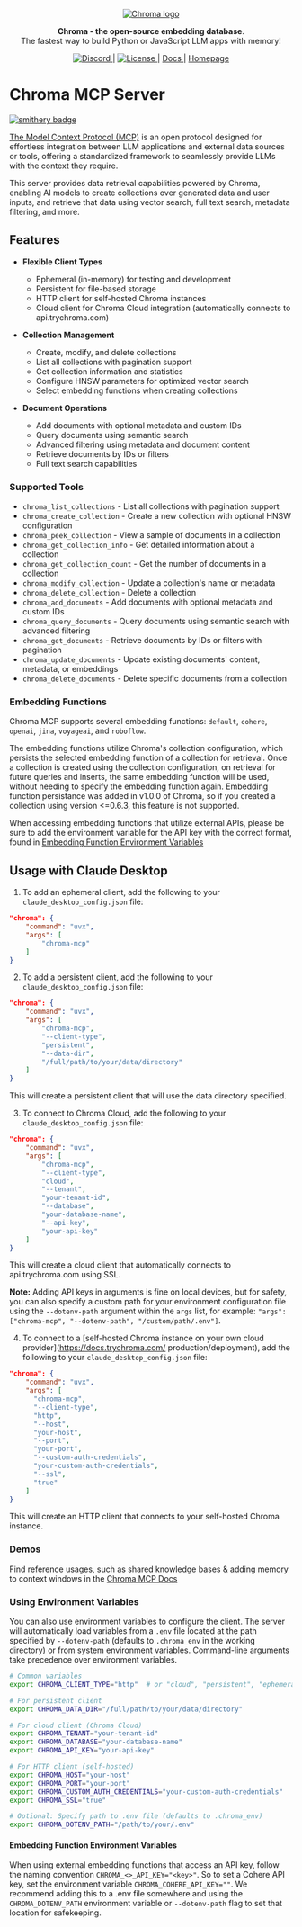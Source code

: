 <p align="center">
  <a href="https://trychroma.com"><img src="https://user-images.githubusercontent.com/891664/227103090-6624bf7d-9524-4e05-9d2c-c28d5d451481.png" alt="Chroma logo"></a>
</p>

<p align="center">
    <b>Chroma - the open-source embedding database</b>. <br />
    The fastest way to build Python or JavaScript LLM apps with memory!
</p>

<p align="center">
  <a href="https://discord.gg/MMeYNTmh3x" target="_blank">
      <img src="https://img.shields.io/discord/1073293645303795742?cacheSeconds=3600" alt="Discord">
  </a> |
  <a href="https://github.com/chroma-core/chroma/blob/master/LICENSE" target="_blank">
      <img src="https://img.shields.io/static/v1?label=license&message=Apache 2.0&color=white" alt="License">
  </a> |
  <a href="https://docs.trychroma.com/" target="_blank">
      Docs
  </a> |
  <a href="https://www.trychroma.com/" target="_blank">
      Homepage
  </a>
</p>

# Chroma MCP Server

[![smithery badge](https://smithery.ai/badge/@chroma-core/chroma-mcp)](https://smithery.ai/server/@chroma-core/chroma-mcp)

[The Model Context Protocol (MCP)](https://modelcontextprotocol.io/introduction) is an open protocol designed for effortless integration between LLM applications and external data sources or tools, offering a standardized framework to seamlessly provide LLMs with the context they require.

This server provides data retrieval capabilities powered by Chroma, enabling AI models to create collections over generated data and user inputs, and retrieve that data using vector search, full text search, metadata filtering, and more.

## Features

- **Flexible Client Types**
  - Ephemeral (in-memory) for testing and development
  - Persistent for file-based storage
  - HTTP client for self-hosted Chroma instances
  - Cloud client for Chroma Cloud integration (automatically connects to api.trychroma.com)

- **Collection Management**
  - Create, modify, and delete collections
  - List all collections with pagination support
  - Get collection information and statistics
  - Configure HNSW parameters for optimized vector search
  - Select embedding functions when creating collections

- **Document Operations**
  - Add documents with optional metadata and custom IDs
  - Query documents using semantic search
  - Advanced filtering using metadata and document content
  - Retrieve documents by IDs or filters
  - Full text search capabilities

### Supported Tools

- `chroma_list_collections` - List all collections with pagination support
- `chroma_create_collection` - Create a new collection with optional HNSW configuration
- `chroma_peek_collection` - View a sample of documents in a collection
- `chroma_get_collection_info` - Get detailed information about a collection
- `chroma_get_collection_count` - Get the number of documents in a collection
- `chroma_modify_collection` - Update a collection's name or metadata
- `chroma_delete_collection` - Delete a collection
- `chroma_add_documents` - Add documents with optional metadata and custom IDs
- `chroma_query_documents` - Query documents using semantic search with advanced filtering
- `chroma_get_documents` - Retrieve documents by IDs or filters with pagination
- `chroma_update_documents` - Update existing documents' content, metadata, or embeddings
- `chroma_delete_documents` - Delete specific documents from a collection

### Embedding Functions
Chroma MCP supports several embedding functions: `default`, `cohere`, `openai`, `jina`, `voyageai`, and `roboflow`.

The embedding functions utilize Chroma's collection configuration, which persists the selected embedding function of a collection for retrieval. Once a collection is created using the collection configuration, on retrieval for future queries and inserts, the same embedding function will be used, without needing to specify the embedding function again. Embedding function persistance was added in v1.0.0 of Chroma, so if you created a collection using version <=0.6.3, this feature is not supported.

When accessing embedding functions that utilize external APIs, please be sure to add the environment variable for the API key with the correct format, found in [Embedding Function Environment Variables](#embedding-function-environment-variables)

## Usage with Claude Desktop

1. To add an ephemeral client, add the following to your `claude_desktop_config.json` file:

```json
"chroma": {
    "command": "uvx",
    "args": [
        "chroma-mcp"
    ]
}
```

2. To add a persistent client, add the following to your `claude_desktop_config.json` file:

```json
"chroma": {
    "command": "uvx",
    "args": [
        "chroma-mcp",
        "--client-type",
        "persistent",
        "--data-dir",
        "/full/path/to/your/data/directory"
    ]
}
```

This will create a persistent client that will use the data directory specified.

3. To connect to Chroma Cloud, add the following to your `claude_desktop_config.json` file:

```json
"chroma": {
    "command": "uvx",
    "args": [
        "chroma-mcp",
        "--client-type",
        "cloud",
        "--tenant",
        "your-tenant-id",
        "--database",
        "your-database-name",
        "--api-key",
        "your-api-key"
    ]
}
```

This will create a cloud client that automatically connects to api.trychroma.com using SSL.

**Note:** Adding API keys in arguments is fine on local devices, but for safety, you can also specify a custom path for your environment configuration file using the `--dotenv-path` argument within the `args` list, for example: `"args": ["chroma-mcp", "--dotenv-path", "/custom/path/.env"]`.

4. To connect to a [self-hosted Chroma instance on your own cloud provider](https://docs.trychroma.com/
production/deployment), add the following to your `claude_desktop_config.json` file:

```json
"chroma": {
    "command": "uvx",
    "args": [
      "chroma-mcp", 
      "--client-type", 
      "http", 
      "--host", 
      "your-host", 
      "--port", 
      "your-port", 
      "--custom-auth-credentials",
      "your-custom-auth-credentials",
      "--ssl",
      "true"
    ]
}
```

This will create an HTTP client that connects to your self-hosted Chroma instance.

### Demos

Find reference usages, such as shared knowledge bases & adding memory to context windows in the [Chroma MCP Docs](https://docs.trychroma.com/integrations/frameworks/anthropic-mcp#using-chroma-with-claude)

### Using Environment Variables

You can also use environment variables to configure the client. The server will automatically load variables from a `.env` file located at the path specified by `--dotenv-path` (defaults to `.chroma_env` in the working directory) or from system environment variables. Command-line arguments take precedence over environment variables.

```bash
# Common variables
export CHROMA_CLIENT_TYPE="http"  # or "cloud", "persistent", "ephemeral"

# For persistent client
export CHROMA_DATA_DIR="/full/path/to/your/data/directory"

# For cloud client (Chroma Cloud)
export CHROMA_TENANT="your-tenant-id"
export CHROMA_DATABASE="your-database-name"
export CHROMA_API_KEY="your-api-key"

# For HTTP client (self-hosted)
export CHROMA_HOST="your-host"
export CHROMA_PORT="your-port"
export CHROMA_CUSTOM_AUTH_CREDENTIALS="your-custom-auth-credentials"
export CHROMA_SSL="true"

# Optional: Specify path to .env file (defaults to .chroma_env)
export CHROMA_DOTENV_PATH="/path/to/your/.env" 
```

#### Embedding Function Environment Variables
When using external embedding functions that access an API key, follow the naming convention
`CHROMA_<>_API_KEY="<key>"`.
So to set a Cohere API key, set the environment variable `CHROMA_COHERE_API_KEY=""`. We recommend adding this to a .env file somewhere and using the `CHROMA_DOTENV_PATH` environment variable or `--dotenv-path` flag to set that location for safekeeping.
